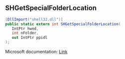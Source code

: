 ## SHGetSpecialFolderLocation

```csharp
[DllImport("shell32.dll")]
public static extern int SHGetSpecialFolderLocation(
   IntPtr hwnd,
   int nFolder,
   out IntPtr ppidl
);
```

Microsoft documentation: [Link](https://docs.microsoft.com/en-us/windows/win32/api/shlobj_core/nf-shlobj_core-shgetspecialfolderlocation)
